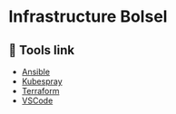 # Infrastructure Bolsel

## :link: Tools link
  - [Ansible](https://www.ansible.com/)
  - [Kubespray](https://kubespray.io/)
  - [Terraform](https://www.terraform.io/)
  - [VSCode](https://code.visualstudio.com/)
